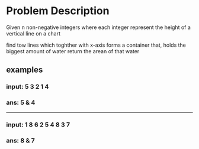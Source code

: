 # Problem Description
Given n non-negative integers where each integer represent the height of a vertical line on a chart

find tow lines which toghther with x-axis forms a container that, holds the biggest amount of water
return the arean of that water

## examples
### input: 	5 3 2 1 4
### ans:	5 & 4
______________

### input: 1 8 6 2 5 4 8 3 7
### ans: 8 & 7